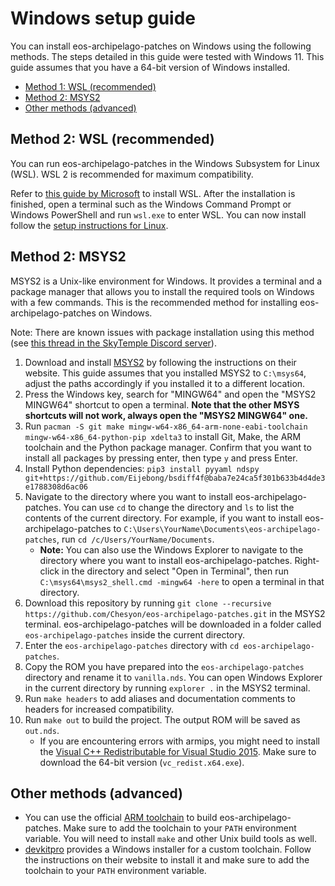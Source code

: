 # Windows setup guide

You can install eos-archipelago-patches on Windows using the following methods. The steps detailed in this guide were tested with Windows 11. This guide assumes that you have a 64-bit version of Windows installed.

- [Method 1: WSL (recommended)](#method-1-wsl-recommended)
- [Method 2: MSYS2](#method-2-msys2)
- [Other methods (advanced)](#other-methods-advanced)

## Method 2: WSL (recommended)

You can run eos-archipelago-patches in the Windows Subsystem for Linux (WSL). WSL 2 is recommended for maximum compatibility.

Refer to [this guide by Microsoft](https://learn.microsoft.com/en-us/windows/wsl/install) to install WSL. After the installation is finished, open a terminal such as the Windows Command Prompt or Windows PowerShell and run `wsl.exe` to enter WSL. You can now install follow the [setup instructions for Linux](./install_linux.md).

## Method 2: MSYS2

MSYS2 is a Unix-like environment for Windows. It provides a terminal and a package manager that allows you to install the required tools on Windows with a few commands. This is the recommended method for installing eos-archipelago-patches on Windows.

Note: There are known issues with package installation using this method (see [this thread in the SkyTemple Discord server](https://discord.com/channels/710190644152369162/1320206615475130399/1320206615475130399)).

1. Download and install [MSYS2](https://www.msys2.org/wiki/MSYS2-installation/) by following the instructions on their website. This guide assumes that you installed MSYS2 to `C:\msys64`, adjust the paths accordingly if you installed it to a different location.
2. Press the Windows key, search for "MINGW64" and open the "MSYS2 MINGW64" shortcut to open a terminal. **Note that the other MSYS shortcuts will not work, always open the "MSYS2 MINGW64" one.**
3. Run `pacman -S git make mingw-w64-x86_64-arm-none-eabi-toolchain mingw-w64-x86_64-python-pip xdelta3` to install Git, Make, the ARM toolchain and the Python package manager. Confirm that you want to install all packages by pressing enter, then type `y` and press Enter.
4. Install Python dependencies: `pip3 install pyyaml ndspy git+https://github.com/Eijebong/bsdiff4f@baba7e24ca5f301b633b4d4de3e1788308d6ac06`
5. Navigate to the directory where you want to install eos-archipelago-patches. You can use `cd` to change the directory and `ls` to list the contents of the current directory. For example, if you want to install eos-archipelago-patches to `C:\Users\YourName\Documents\eos-archipelago-patches`, run `cd /c/Users/YourName/Documents`.
    - **Note:** You can also use the Windows Explorer to navigate to the directory where you want to install eos-archipelago-patches. Right-click in the directory and select "Open in Terminal", then run `C:\msys64\msys2_shell.cmd -mingw64 -here` to open a terminal in that directory.
6. Download this repository by running `git clone --recursive https://github.com/Chesyon/eos-archipelago-patches.git` in the MSYS2 terminal. eos-archipelago-patches will be downloaded in a folder called `eos-archipelago-patches` inside the current directory.
7. Enter the `eos-archipelago-patches` directory with `cd eos-archipelago-patches`.
8. Copy the ROM you have prepared into the `eos-archipelago-patches` directory and rename it to `vanilla.nds`. You can open Windows Explorer in the current directory by running `explorer .` in the MSYS2 terminal.
9. Run `make headers` to add aliases and documentation comments to headers for increased compatibility.
10. Run `make out` to build the project. The output ROM will be saved as `out.nds`.
    - If you are encountering errors with armips, you might need to install the [Visual C++ Redistributable for Visual Studio 2015](https://www.microsoft.com/en-US/download/details.aspx?id=48145). Make sure to download the 64-bit version (`vc_redist.x64.exe`).

## Other methods (advanced)

- You can use the official [ARM toolchain](https://developer.arm.com/downloads/-/arm-gnu-toolchain-downloads) to build eos-archipelago-patches. Make sure to add the toolchain to your `PATH` environment variable. You will need to install `make` and other Unix build tools as well.
- [devkitpro](https://devkitpro.org/wiki/Getting_Started) provides a Windows installer for a custom toolchain. Follow the instructions on their website to install it and make sure to add the toolchain to your `PATH` environment variable.

